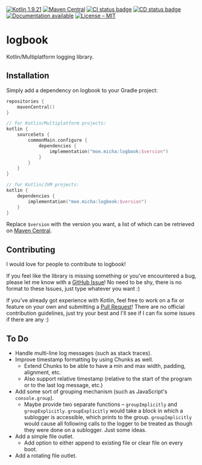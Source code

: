 [![Kotlin 1.9.21](https://img.shields.io/badge/Kotlin%2FMultiplatform-1.9.21-7F52FF.svg?logo=kotlin)](http://kotlinlang.org)
[![Maven Central](https://img.shields.io/maven-central/v/moe.micha/logbook?label=Latest%20Version)](https://central.sonatype.com/artifact/moe.micha/logbook)
[![CI status badge](https://img.shields.io/github/actions/workflow/status/Micha-ohne-el/logbook/integration.yaml?label=CI)](https://github.com/Micha-ohne-el/logbook/actions/workflows/integration.yaml)
[![CD status badge](https://img.shields.io/github/actions/workflow/status/Micha-ohne-el/logbook/deployment.yaml?label=CD)](https://github.com/Micha-ohne-el/logbook/actions/workflows/deployment.yaml)
[![Documentation available](https://img.shields.io/badge/Documentation-available-blue)](https://logbook.micha.moe)
[![License – MIT](https://img.shields.io/github/license/Micha-ohne-el/logbook?color=gold&label=License)](https://github.com/Micha-ohne-el/logbook/blob/main/license.md)

# logbook

Kotlin/Multiplatform logging library.

## Installation

Simply add a dependency on logbook to your Gradle project:

```kt
repositories {
    mavenCentral()
}

// for Kotlin/Multiplatform projects:
kotlin {
    sourceSets {
        commonMain.configure {
            dependencies {
                implementation("moe.micha:logbook:$version")
            }
        }
    }
}

// for Kotlin/JVM projects:
kotlin {
    dependencies {
        implementation("moe.micha:logbook:$version")
    }
}
```

Replace `$version` with the version you want, a list of which can be retrieved on
[Maven Central](https://central.sonatype.com/artifact/moe.micha/logbook/versions).

## Contributing

I would love for people to contribute to logbook!

If you feel like the library is missing something or you've encountered a bug, please let me know with a
[GitHub Issue](https://github.com/Micha-ohne-el/logbook/issues)! No need to be shy, there is no format to these Issues,
just type whatever you want :)

If you've already got experience with Kotlin, feel free to work on a fix or feature on your own and submitting a
[Pull Request](https://github.com/Micha-ohne-el/logbook/pulls)! There are no official contribution guidelines, just try your
best and I'll see if I can fix some issues if there are any :)

## To Do

* Handle multi-line log messages (such as stack traces).
* Improve timestamp formatting by using Chunks as well.
    * Extend Chunks to be able to have a min and max width, padding, alignment, etc.
    * Also support relative timestamp (relative to the start of the program or to the last log message, etc.)
* Add some sort of grouping mechanism (such as JavaScript's `console.group`).
    * Maybe provide two separate functions – `groupImplicitly` and `groupExplicitly`.
      `groupExplicitly` would take a block in which a sublogger is accessible, which prints to the group.
      `groupImplicitly` would cause all following calls to the logger to be treated as though they were done on a sublogger.
      Just some ideas.
* Add a simple file outlet.
    * Add option to either append to existing file or clear file on every boot.
* Add a rotating file outlet.
